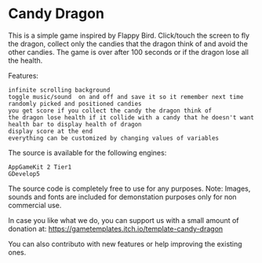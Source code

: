 # Candy Dragon

This is a simple game inspired by Flappy Bird. Click/touch the screen to fly the dragon, collect only the candies that the dragon think of and avoid the other candies.  The game is over after 100 seconds or if the dragon lose all the health.

Features:

    infinite scrolling background
    toggle music/sound  on and off and save it so it remember next time
    randomly picked and positioned candies
    you get score if you collect the candy the dragon think of
    the dragon lose health if it collide with a candy that he doesn't want
    health bar to display health of dragon
    display score at the end
    everything can be customized by changing values of variables

The source is available for the following engines:

    AppGameKit 2 Tier1
    GDevelop5
    
The source code is completely free to use for any purposes. Note: Images, sounds and fonts are included for demonstation purposes only for non commercial use.

In case you like what we do, you can support us with a small amount of donation at: https://gametemplates.itch.io/template-candy-dragon

You can also contributo with new features or help improving the existing ones.
